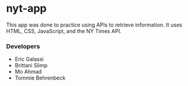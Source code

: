 # nyt-app

This app was done to practice using APIs to retrieve information.  It uses HTML, CSS, JavaScript, and the NY Times API.

### Developers

 - Eric Galassi
 - Brittani Slimp
 - Mo Ahmad
 - Tommie Behrenbeck
